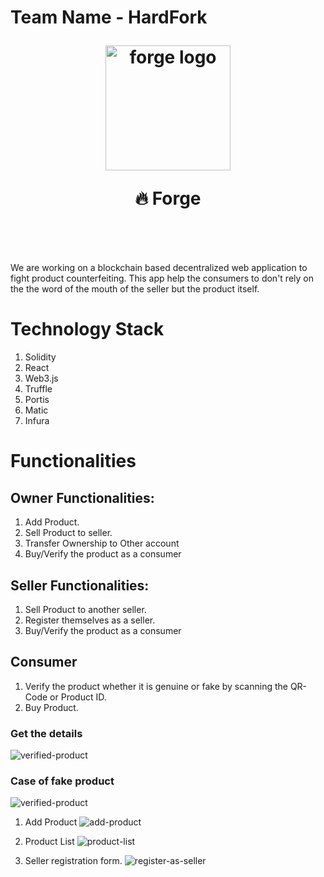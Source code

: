 # Team Name - HardFork

<h1 align="center" style="margin-top: 1em; margin-bottom: 3em;">
  <p><a href="#"><img alt="forge logo" src="./logo_forge.jpeg" width="200"></a></p>
  <p>🔥 Forge</p>
</h1>

We are working on a blockchain based decentralized web application to fight product counterfeiting. This app help the consumers to don't rely on the the word of the mouth of the seller but the product itself.

# Technology Stack

1. Solidity
2. React
3. Web3.js
4. Truffle
5. Portis
6. Matic
7. Infura

# Functionalities
    
## Owner Functionalities:
   1. Add Product.
   2. Sell Product to seller.
   4. Transfer Ownership to Other account
   5. Buy/Verify the product as a consumer
   
 ## Seller Functionalities:
   1. Sell Product to another seller.
   2. Register themselves as a seller.
   3. Buy/Verify the product as a consumer
   
 ## Consumer
   1. Verify the product whether it is genuine or fake by scanning the QR-Code or Product ID.
   2. Buy Product.
   
 ### Get the details
    
![verified-product](https://github.com/gauharayub/HardFork/blob/main/demo-screenshots/gif/verifyGIF.gif)
    
 ### Case of fake product
    
 ![verified-product](https://github.com/gauharayub/HardFork/blob/main/demo-screenshots/gif/fake.gif)
    


1.  Add Product
    ![add-product](https://github.com/gauharayub/HardFork/blob/main/demo-screenshots/gif/addProductGIF.gif)
    
2.  Product List
    ![product-list](https://github.com/gauharayub/HardFork/blob/main/demo-screenshots/product-list.png)
    
3.  Seller registration form.
    ![register-as-seller](https://github.com/gauharayub/HardFork/blob/main/demo-screenshots/register-as-seller.png)
    
